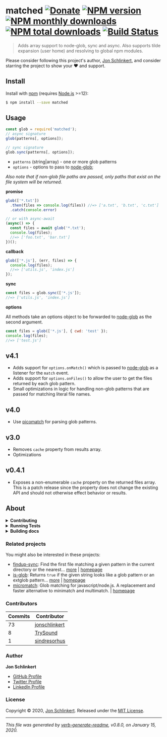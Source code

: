 # matched [![Donate](https://img.shields.io/badge/Donate-PayPal-green.svg)](https://www.paypal.com/cgi-bin/webscr?cmd=_s-xclick&hosted_button_id=W8YFZ425KND68) [![NPM version](https://img.shields.io/npm/v/matched.svg?style=flat)](https://www.npmjs.com/package/matched) [![NPM monthly downloads](https://img.shields.io/npm/dm/matched.svg?style=flat)](https://npmjs.org/package/matched) [![NPM total downloads](https://img.shields.io/npm/dt/matched.svg?style=flat)](https://npmjs.org/package/matched) [![Build Status](https://travis-ci.org/jonschlinkert/matched.svg?branch=master)](https://travis-ci.org/jonschlinkert/matched)

> Adds array support to node-glob, sync and async. Also supports tilde expansion (user home) and resolving to global npm modules.

Please consider following this project's author, [Jon Schlinkert](https://github.com/jonschlinkert), and consider starring the project to show your :heart: and support.

## Install

Install with [npm](https://www.npmjs.com/) (requires [Node.js](https://nodejs.org/en/) >=12):

```sh
$ npm install --save matched
```

## Usage

```js
const glob = require('matched');
// async signature
glob(patterns[, options]);

// sync signature
glob.sync(patterns[, options]);
```

* `patterns` (string|array) - one or more glob patterns
* `options` - options to pass to [node-glob](https://github.com/isaacs/node-glob);

_Also note that if non-glob file paths are passed, only paths that exist on the file system will be returned._

**promise**

```js
glob(['*.txt'])
  .then(files => console.log(files)) //=> ['a.txt', 'b.txt', 'c.txt']
  .catch(console.error)

// or with async-await
(async() => {
  const files = await glob('*.txt');
  console.log(files);
  //=> ['foo.txt', 'bar.txt']
})();
```

**callback**

```js
glob(['*.js'], (err, files) => {
  console.log(files);
  //=> ['utils.js', 'index.js']
});
```

**sync**

```js
const files = glob.sync(['*.js']);
//=> ['utils.js', 'index.js']
```

**options**

All methods take an options object to be forwarded to [node-glob](https://github.com/isaacs/node-glob) as the second argument.

```js
const files = glob(['*.js'], { cwd: 'test' });
console.log(files);
//=> ['test.js']
```

## v4.1

* Adds support for `options.onMatch()` which is passed to [node-glob](https://github.com/isaacs/node-glob) as a listener for the `match` event.
* Adds support for `options.onFiles()` to allow the user to get the files returned by each glob pattern.
* Small optimizations in logic for handling non-glob patterns that are passed for matching literal file names.

## v4.0

* Use [picomatch](https://github.com/micromatch/picomatch) for parsing glob patterns.

## v3.0

* Removes `cache` property from results array.
* Optimizations

## v0.4.1

* Exposes a non-enumerable `cache` property on the returned files array. This is a patch release since the property does not change the existing API and should not otherwise effect behavior or results.

## About

<details>
<summary><strong>Contributing</strong></summary>

Pull requests and stars are always welcome. For bugs and feature requests, [please create an issue](../../issues/new).

</details>

<details>
<summary><strong>Running Tests</strong></summary>

Running and reviewing unit tests is a great way to get familiarized with a library and its API. You can install dependencies and run tests with the following command:

```sh
$ npm install && npm test
```

</details>

<details>
<summary><strong>Building docs</strong></summary>

_(This project's readme.md is generated by [verb](https://github.com/verbose/verb-generate-readme), please don't edit the readme directly. Any changes to the readme must be made in the [.verb.md](.verb.md) readme template.)_

To generate the readme, run the following command:

```sh
$ npm install -g verbose/verb#dev verb-generate-readme && verb
```

</details>

### Related projects

You might also be interested in these projects:

* [findup-sync](https://www.npmjs.com/package/findup-sync): Find the first file matching a given pattern in the current directory or the nearest… [more](https://github.com/gulpjs/findup-sync#readme) | [homepage](https://github.com/gulpjs/findup-sync#readme "Find the first file matching a given pattern in the current directory or the nearest ancestor directory.")
* [is-glob](https://www.npmjs.com/package/is-glob): Returns `true` if the given string looks like a glob pattern or an extglob pattern… [more](https://github.com/micromatch/is-glob) | [homepage](https://github.com/micromatch/is-glob "Returns `true` if the given string looks like a glob pattern or an extglob pattern. This makes it easy to create code that only uses external modules like node-glob when necessary, resulting in much faster code execution and initialization time, and a bet")
* [micromatch](https://www.npmjs.com/package/micromatch): Glob matching for javascript/node.js. A replacement and faster alternative to minimatch and multimatch. | [homepage](https://github.com/micromatch/micromatch "Glob matching for javascript/node.js. A replacement and faster alternative to minimatch and multimatch.")

### Contributors

| **Commits** | **Contributor** |  
| --- | --- |  
| 73 | [jonschlinkert](https://github.com/jonschlinkert) |  
| 8  | [TrySound](https://github.com/TrySound) |  
| 1  | [sindresorhus](https://github.com/sindresorhus) |  

### Author

**Jon Schlinkert**

* [GitHub Profile](https://github.com/jonschlinkert)
* [Twitter Profile](https://twitter.com/jonschlinkert)
* [LinkedIn Profile](https://linkedin.com/in/jonschlinkert)

### License

Copyright © 2020, [Jon Schlinkert](https://github.com/jonschlinkert).
Released under the [MIT License](LICENSE).

***

_This file was generated by [verb-generate-readme](https://github.com/verbose/verb-generate-readme), v0.8.0, on January 15, 2020._